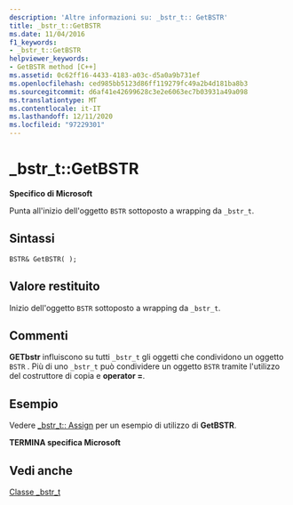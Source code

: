 ```yaml
---
description: 'Altre informazioni su: _bstr_t:: GetBSTR'
title: _bstr_t::GetBSTR
ms.date: 11/04/2016
f1_keywords:
- _bstr_t::GetBSTR
helpviewer_keywords:
- GetBSTR method [C++]
ms.assetid: 0c62ff16-4433-4183-a03c-d5a0a9b731ef
ms.openlocfilehash: ced985bb5123d86ff119279fc49a2b4d181ba8b3
ms.sourcegitcommit: d6af41e42699628c3e2e6063ec7b03931a49a098
ms.translationtype: MT
ms.contentlocale: it-IT
ms.lasthandoff: 12/11/2020
ms.locfileid: "97229301"
---
```

# <a name="_bstr_tgetbstr"></a>_bstr_t::GetBSTR

**Specifico di Microsoft**

Punta all'inizio dell'oggetto `BSTR` sottoposto a wrapping da `_bstr_t`.

## <a name="syntax"></a>Sintassi

```
BSTR& GetBSTR( );
```

## <a name="return-value"></a>Valore restituito

Inizio dell'oggetto `BSTR` sottoposto a wrapping da `_bstr_t`.

## <a name="remarks"></a>Commenti

**GETbstr** influiscono su tutti `_bstr_t` gli oggetti che condividono un oggetto `BSTR` . Più di uno `_bstr_t` può condividere un oggetto `BSTR` tramite l'utilizzo del costruttore di copia e **operator =**.

## <a name="example"></a>Esempio

Vedere [_bstr_t:: Assign](../cpp/bstr-t-assign.md) per un esempio di utilizzo di **GetBSTR**.

**TERMINA specifica Microsoft**

## <a name="see-also"></a>Vedi anche

[Classe _bstr_t](../cpp/bstr-t-class.md)
